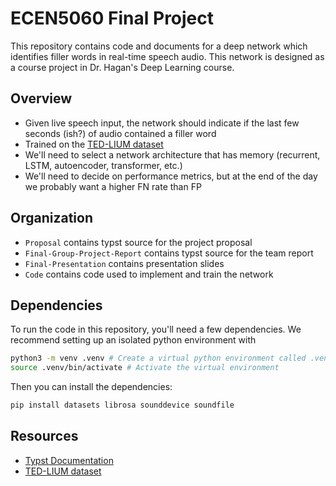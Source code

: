 # ECEN5060 Final Project

This repository contains code and documents for a deep network which identifies filler words in
real-time speech audio. This network is designed as a course project in Dr. Hagan's Deep Learning
course.

## Overview

- Given live speech input, the network should indicate if the last few seconds (ish?) of audio contained a filler word
- Trained on the [TED-LIUM dataset](https://huggingface.co/datasets/LIUM/tedlium)
- We'll need to select a network architecture that has memory (recurrent, LSTM, autoencoder, transformer, etc.)
- We'll need to decide on performance metrics, but at the end of the day we probably want a higher FN rate than FP

## Organization

- `Proposal` contains typst source for the project proposal
- `Final-Group-Project-Report` contains typst source for the team report
- `Final-Presentation` contains presentation slides
- `Code` contains code used to implement and train the network

## Dependencies

To run the code in this repository, you'll need a few dependencies. We recommend setting up an
isolated python environment with

```sh
python3 -m venv .venv # Create a virtual python environment called .venv
source .venv/bin/activate # Activate the virtual environment
```

Then you can install the dependencies:

```sh
pip install datasets librosa sounddevice soundfile
```

## Resources

- [Typst Documentation](https://typst.app/docs)
- [TED-LIUM dataset](https://huggingface.co/datasets/LIUM/tedlium)
